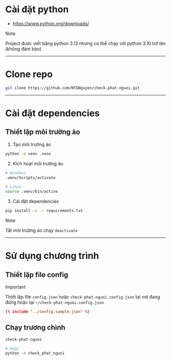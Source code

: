 # Cài đặt python

- <https://www.python.org/downloads/>

> [!NOTE]
>
> Project được viết bằng python 3.13 nhưng có thể chạy với python 3.10 trở lên (không đảm bảo)

---

# Clone repo

```sh
git clone https://github.com/NTGNguyen/check-phat-nguoi.git
```

---

# Cài đặt dependencies

## Thiết lập môi trường ảo

1. Tạo môi trường ảo

```sh
python -m venv .venv
```

2. Kích hoạt môi trường ảo

```sh
# Windows
.venv/Scripts/activate

# Linux
source .venv/bin/active
```

3. Cài đặt dependencies

```sh
pip install -e -r requirements.txt
```

> [!NOTE]
>
> Tắt môi trường ảo chạy `deactivate`

---

# Sử dụng chương trình

## Thiết lập file config

> [!IMPORTANT]
>
> Thiết lập file `config.json` hoặc `check-phat-nguoi.config.json` tại nơi đang đứng hoặc tại `~/check-phat-nguoi.config.json`

```json
{% include "../config.sample.json" %}
```

## Chạy trương chình

```sh
check-phat-nguoi

# Hoặc
python -m check_phat_nguoi
```
